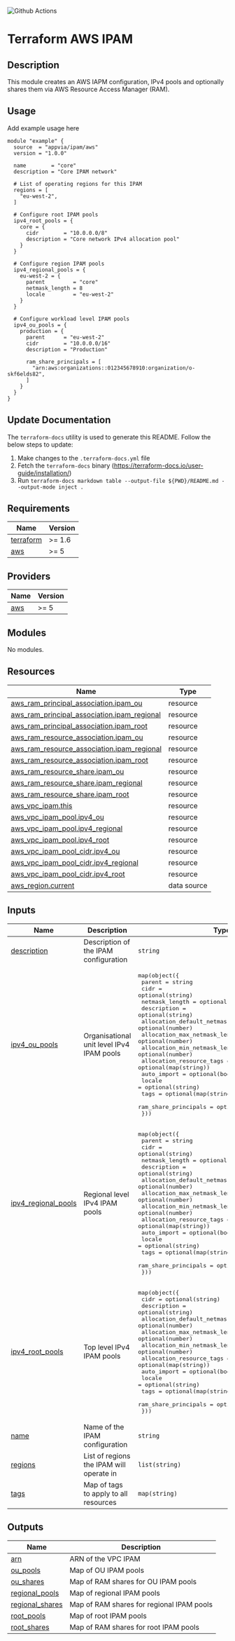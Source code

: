 ![Github Actions](../../actions/workflows/terraform.yml/badge.svg)

# Terraform AWS IPAM

## Description

This module creates an AWS IAPM configuration, IPv4 pools and optionally shares them via AWS Resource Access Manager (RAM).

## Usage

Add example usage here

```hcl
module "example" {
  source  = "appvia/ipam/aws"
  version = "1.0.0"

  name        = "core"
  description = "Core IPAM network"

  # List of operating regions for this IPAM
  regions = [
    "eu-west-2",
  ]

  # Configure root IPAM pools
  ipv4_root_pools = {
    core = {
      cidr        = "10.0.0.0/8"
      description = "Core network IPv4 allocation pool"
    }
  }

  # Configure region IPAM pools
  ipv4_regional_pools = {
    eu-west-2 = {
      parent         = "core"
      netmask_length = 8
      locale         = "eu-west-2"
    }
  }

  # Configure workload level IPAM pools
  ipv4_ou_pools = {
    production = {
      parent      = "eu-west-2"
      cidr        = "10.0.0.0/16"
      description = "Production"

      ram_share_principals = [
        "arn:aws:organizations::012345678910:organization/o-skf6elds82",
      ]
    }
  }
}
```

## Update Documentation

The `terraform-docs` utility is used to generate this README. Follow the below steps to update:

1. Make changes to the `.terraform-docs.yml` file
2. Fetch the `terraform-docs` binary (https://terraform-docs.io/user-guide/installation/)
3. Run `terraform-docs markdown table --output-file ${PWD}/README.md --output-mode inject .`

<!-- BEGIN_TF_DOCS -->
## Requirements

| Name | Version |
|------|---------|
| <a name="requirement_terraform"></a> [terraform](#requirement\_terraform) | >= 1.6 |
| <a name="requirement_aws"></a> [aws](#requirement\_aws) | >= 5 |

## Providers

| Name | Version |
|------|---------|
| <a name="provider_aws"></a> [aws](#provider\_aws) | >= 5 |

## Modules

No modules.

## Resources

| Name | Type |
|------|------|
| [aws_ram_principal_association.ipam_ou](https://registry.terraform.io/providers/hashicorp/aws/latest/docs/resources/ram_principal_association) | resource |
| [aws_ram_principal_association.ipam_regional](https://registry.terraform.io/providers/hashicorp/aws/latest/docs/resources/ram_principal_association) | resource |
| [aws_ram_principal_association.ipam_root](https://registry.terraform.io/providers/hashicorp/aws/latest/docs/resources/ram_principal_association) | resource |
| [aws_ram_resource_association.ipam_ou](https://registry.terraform.io/providers/hashicorp/aws/latest/docs/resources/ram_resource_association) | resource |
| [aws_ram_resource_association.ipam_regional](https://registry.terraform.io/providers/hashicorp/aws/latest/docs/resources/ram_resource_association) | resource |
| [aws_ram_resource_association.ipam_root](https://registry.terraform.io/providers/hashicorp/aws/latest/docs/resources/ram_resource_association) | resource |
| [aws_ram_resource_share.ipam_ou](https://registry.terraform.io/providers/hashicorp/aws/latest/docs/resources/ram_resource_share) | resource |
| [aws_ram_resource_share.ipam_regional](https://registry.terraform.io/providers/hashicorp/aws/latest/docs/resources/ram_resource_share) | resource |
| [aws_ram_resource_share.ipam_root](https://registry.terraform.io/providers/hashicorp/aws/latest/docs/resources/ram_resource_share) | resource |
| [aws_vpc_ipam.this](https://registry.terraform.io/providers/hashicorp/aws/latest/docs/resources/vpc_ipam) | resource |
| [aws_vpc_ipam_pool.ipv4_ou](https://registry.terraform.io/providers/hashicorp/aws/latest/docs/resources/vpc_ipam_pool) | resource |
| [aws_vpc_ipam_pool.ipv4_regional](https://registry.terraform.io/providers/hashicorp/aws/latest/docs/resources/vpc_ipam_pool) | resource |
| [aws_vpc_ipam_pool.ipv4_root](https://registry.terraform.io/providers/hashicorp/aws/latest/docs/resources/vpc_ipam_pool) | resource |
| [aws_vpc_ipam_pool_cidr.ipv4_ou](https://registry.terraform.io/providers/hashicorp/aws/latest/docs/resources/vpc_ipam_pool_cidr) | resource |
| [aws_vpc_ipam_pool_cidr.ipv4_regional](https://registry.terraform.io/providers/hashicorp/aws/latest/docs/resources/vpc_ipam_pool_cidr) | resource |
| [aws_vpc_ipam_pool_cidr.ipv4_root](https://registry.terraform.io/providers/hashicorp/aws/latest/docs/resources/vpc_ipam_pool_cidr) | resource |
| [aws_region.current](https://registry.terraform.io/providers/hashicorp/aws/latest/docs/data-sources/region) | data source |

## Inputs

| Name | Description | Type | Default | Required |
|------|-------------|------|---------|:--------:|
| <a name="input_description"></a> [description](#input\_description) | Description of the IPAM configuration | `string` | `null` | no |
| <a name="input_ipv4_ou_pools"></a> [ipv4\_ou\_pools](#input\_ipv4\_ou\_pools) | Organisational unit level IPv4 IPAM pools | <pre>map(object({<br>    parent                            = string<br>    cidr                              = optional(string)<br>    netmask_length                    = optional(number)<br>    description                       = optional(string)<br>    allocation_default_netmask_length = optional(number)<br>    allocation_max_netmask_length     = optional(number)<br>    allocation_min_netmask_length     = optional(number)<br>    allocation_resource_tags          = optional(map(string))<br>    auto_import                       = optional(bool, true)<br>    locale                            = optional(string)<br>    tags                              = optional(map(string), {})<br>    ram_share_principals              = optional(list(string), [])<br>  }))</pre> | `{}` | no |
| <a name="input_ipv4_regional_pools"></a> [ipv4\_regional\_pools](#input\_ipv4\_regional\_pools) | Regional level IPv4 IPAM pools | <pre>map(object({<br>    parent                            = string<br>    cidr                              = optional(string)<br>    netmask_length                    = optional(number)<br>    description                       = optional(string)<br>    allocation_default_netmask_length = optional(number)<br>    allocation_max_netmask_length     = optional(number)<br>    allocation_min_netmask_length     = optional(number)<br>    allocation_resource_tags          = optional(map(string))<br>    auto_import                       = optional(bool, true)<br>    locale                            = optional(string)<br>    tags                              = optional(map(string), {})<br>    ram_share_principals              = optional(list(string), [])<br>  }))</pre> | `{}` | no |
| <a name="input_ipv4_root_pools"></a> [ipv4\_root\_pools](#input\_ipv4\_root\_pools) | Top level IPv4 IPAM pools | <pre>map(object({<br>    cidr                              = optional(string)<br>    description                       = optional(string)<br>    allocation_default_netmask_length = optional(number)<br>    allocation_max_netmask_length     = optional(number)<br>    allocation_min_netmask_length     = optional(number)<br>    allocation_resource_tags          = optional(map(string))<br>    auto_import                       = optional(bool, true)<br>    locale                            = optional(string)<br>    tags                              = optional(map(string), {})<br>    ram_share_principals              = optional(list(string), [])<br>  }))</pre> | `{}` | no |
| <a name="input_name"></a> [name](#input\_name) | Name of the IPAM configuration | `string` | `null` | no |
| <a name="input_regions"></a> [regions](#input\_regions) | List of regions the IPAM will operate in | `list(string)` | `null` | no |
| <a name="input_tags"></a> [tags](#input\_tags) | Map of tags to apply to all resources | `map(string)` | `{}` | no |

## Outputs

| Name | Description |
|------|-------------|
| <a name="output_arn"></a> [arn](#output\_arn) | ARN of the VPC IPAM |
| <a name="output_ou_pools"></a> [ou\_pools](#output\_ou\_pools) | Map of OU IPAM pools |
| <a name="output_ou_shares"></a> [ou\_shares](#output\_ou\_shares) | Map of RAM shares for OU IPAM pools |
| <a name="output_regional_pools"></a> [regional\_pools](#output\_regional\_pools) | Map of regional IPAM pools |
| <a name="output_regional_shares"></a> [regional\_shares](#output\_regional\_shares) | Map of RAM shares for regional IPAM pools |
| <a name="output_root_pools"></a> [root\_pools](#output\_root\_pools) | Map of root IPAM pools |
| <a name="output_root_shares"></a> [root\_shares](#output\_root\_shares) | Map of RAM shares for root IPAM pools |
<!-- END_TF_DOCS -->
